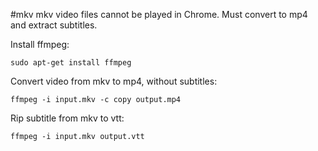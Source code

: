 #mkv 
mkv video files cannot be played in Chrome. Must convert to mp4 and extract subtitles.

Install ffmpeg:

`sudo apt-get install ffmpeg`

Convert video from mkv to mp4, without subtitles:

`ffmpeg -i input.mkv -c copy output.mp4`

Rip subtitle from mkv to vtt:

`ffmpeg -i input.mkv output.vtt`